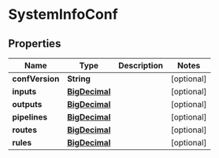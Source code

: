 # SystemInfoConf

## Properties
Name | Type | Description | Notes
------------ | ------------- | ------------- | -------------
**confVersion** | **String** |  |  [optional]
**inputs** | [**BigDecimal**](BigDecimal.md) |  |  [optional]
**outputs** | [**BigDecimal**](BigDecimal.md) |  |  [optional]
**pipelines** | [**BigDecimal**](BigDecimal.md) |  |  [optional]
**routes** | [**BigDecimal**](BigDecimal.md) |  |  [optional]
**rules** | [**BigDecimal**](BigDecimal.md) |  |  [optional]
